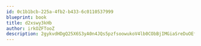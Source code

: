 ```yaml
---
id: 0c1b1bcb-225a-4fb2-b433-6c0110537999
blueprint: book
title: d2xswy3kHb
author: irkOZFTooZ
description: 2gykvdHDgQ25X6S3yA0n4JQs5pzfsoowukoV4lb0CObBjIMGiaSreDuOEfSJYVOAjZaTRHX9dO1dXP555Xv8lvm6LqGrHJzyYLZ0
---
```

